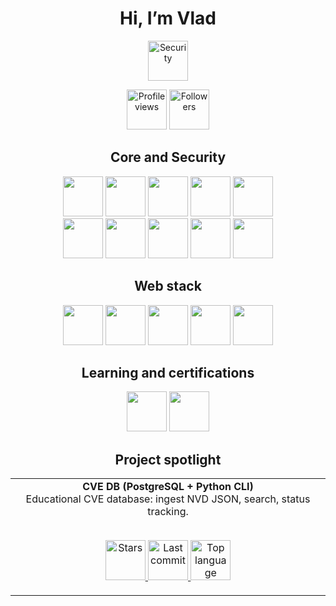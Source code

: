 <h1 align="center">Hi, I’m Vlad</h1>

<p align="center">
  <img src="https://img.shields.io/badge/Focus-Cybersecurity-blue?style=for-the-badge" alt="Security" height="64" />
</p>

<p align="center">
  <!-- Visitor counter with real numbers, same bold style -->
  <img src="https://hits.sh/github.com/vladvontranssilvanien/vladvontranssilvanien.svg?style=for-the-badge&label=VISITORS&color=blue" alt="Profile views" height="64" />
  <img src="https://img.shields.io/github/followers/vladvontranssilvanien?label=FOLLOWERS&style=for-the-badge" alt="Followers" height="64" />
</p>

<div align="center">

## Core and Security
<img src="https://img.shields.io/badge/Linux-FCC624?logo=linux&logoColor=black&style=for-the-badge" height="64" />
<img src="https://img.shields.io/badge/Kali_Linux-557C94?logo=kalilinux&logoColor=white&style=for-the-badge" height="64" />
<img src="https://img.shields.io/badge/Python-3776AB?logo=python&logoColor=white&style=for-the-badge" height="64" />
<img src="https://img.shields.io/badge/Bash-4EAA25?logo=gnubash&logoColor=white&style=for-the-badge" height="64" />
<img src="https://img.shields.io/badge/Git-F05032?logo=git&logoColor=white&style=for-the-badge" height="64" />
<br>
<img src="https://img.shields.io/badge/GitHub-181717?logo=github&logoColor=white&style=for-the-badge" height="64" />
<img src="https://img.shields.io/badge/Wireshark-1679A7?logo=wireshark&logoColor=white&style=for-the-badge" height="64" />
<img src="https://img.shields.io/badge/Docker-2496ED?logo=docker&logoColor=white&style=for-the-badge" height="64" />
<img src="https://img.shields.io/badge/PostgreSQL-4169E1?logo=postgresql&logoColor=white&style=for-the-badge" height="64" />
<img src="https://img.shields.io/badge/SQLite-003B57?logo=sqlite&logoColor=white&style=for-the-badge" height="64" />

## Web stack
<img src="https://img.shields.io/badge/HTML5-E34F26?logo=html5&logoColor=white&style=for-the-badge" height="64" />
<img src="https://img.shields.io/badge/CSS3-1572B6?logo=css3&logoColor=white&style=for-the-badge" height="64" />
<img src="https://img.shields.io/badge/JavaScript-F7DF1E?logo=javascript&logoColor=black&style=for-the-badge" height="64" />
<img src="https://img.shields.io/badge/React-61DAFB?logo=react&logoColor=20232A&style=for-the-badge" height="64" />
<img src="https://img.shields.io/badge/Vite-646CFF?logo=vite&logoColor=white&style=for-the-badge" height="64" />

## Learning and certifications
<img src="https://img.shields.io/badge/CompTIA_Security%2B-IN_PROGRESS-ED1C24?logo=comptia&logoColor=white&style=for-the-badge" height="64" />
<img src="https://img.shields.io/badge/CompTIA_Tech%2B-IN_PROGRESS-ED1C24?logo=comptia&logoColor=white&style=for-the-badge" height="64" />

## Project spotlight
<div align="center">

<table>
  <tr>
    <td align="center" width="100%">
      <b>CVE DB (PostgreSQL + Python CLI)</b><br/>
      Educational CVE database: ingest NVD JSON, search, status tracking.
      <br/><br/>
      <p align="center">
        <a href="https://github.com/vladvontranssilvanien/cvedb-pg">
          <img alt="Stars" src="https://img.shields.io/github/stars/vladvontranssilvanien/cvedb-pg?style=for-the-badge" height="64" />
        </a>
        <a href="https://github.com/vladvontranssilvanien/cvedb-pg">
          <img alt="Last commit" src="https://img.shields.io/github/last-commit/vladvontranssilvanien/cvedb-pg?color=blue&style=for-the-badge" height="64" />
        </a>
        <a href="https://github.com/vladvontranssilvanien/cvedb-pg">
          <img alt="Top language" src="https://img.shields.io/github/languages/top/vladvontranssilvanien/cvedb-pg?style=for-the-badge" height="64" />
        </a>
      </p>
    </td>
  </tr>
</table>

</div>

</div>










